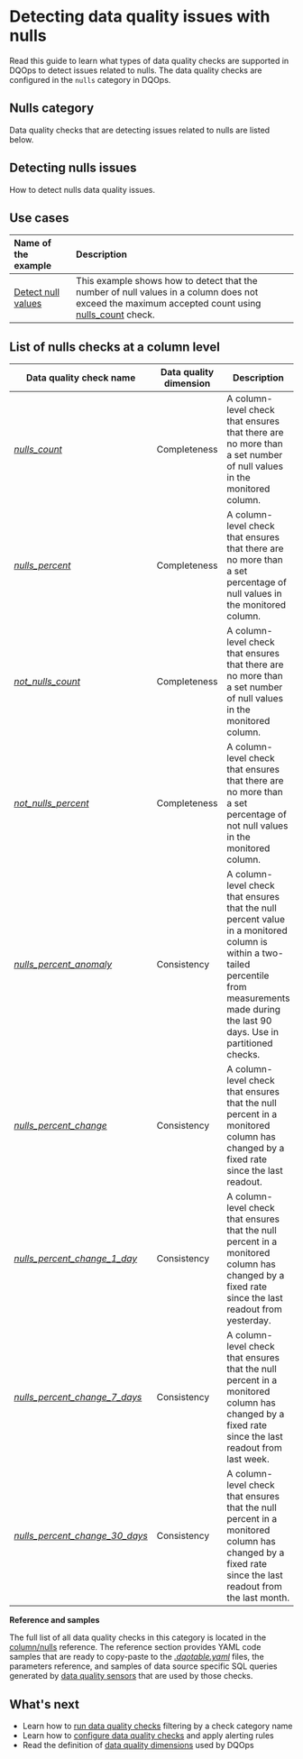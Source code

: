 # Detecting data quality issues with nulls
Read this guide to learn what types of data quality checks are supported in DQOps to detect issues related to nulls.
The data quality checks are configured in the `nulls` category in DQOps.

## Nulls category
Data quality checks that are detecting issues related to nulls are listed below.

## Detecting nulls issues
How to detect nulls data quality issues.

## Use cases
| **Name of the example**                                                      | **Description**                                                                                                                                                                             |
|:-----------------------------------------------------------------------------|:--------------------------------------------------------------------------------------------------------------------------------------------------------------------------------------------|
| [Detect null values](../../examples/data-completeness/detect-null-values.md) | This example shows how to detect that the number of null values in a column does not exceed the maximum accepted count using [nulls_count](../../checks/column/nulls/nulls-count.md) check. |

## List of nulls checks at a column level
| Data quality check name | Data quality dimension | Description | Standard check |
|-------------------------|------------------------|-------------|-------|
|[*nulls_count*](../../checks/column/nulls/nulls-count.md)|Completeness|A column-level check that ensures that there are no more than a set number of null values in the monitored column.|:material-check-bold:|
|[*nulls_percent*](../../checks/column/nulls/nulls-percent.md)|Completeness|A column-level check that ensures that there are no more than a set percentage of null values in the monitored column.| |
|[*not_nulls_count*](../../checks/column/nulls/not-nulls-count.md)|Completeness|A column-level check that ensures that there are no more than a set number of null values in the monitored column.|:material-check-bold:|
|[*not_nulls_percent*](../../checks/column/nulls/not-nulls-percent.md)|Completeness|A column-level check that ensures that there are no more than a set percentage of not null values in the monitored column.|:material-check-bold:|
|[*nulls_percent_anomaly*](../../checks/column/nulls/nulls-percent-anomaly.md)|Consistency|A column-level check that ensures that the null percent value in a monitored column is within a two-tailed percentile from measurements made during the last 90 days. Use in partitioned checks.| |
|[*nulls_percent_change*](../../checks/column/nulls/nulls-percent-change.md)|Consistency|A column-level check that ensures that the null percent in a monitored column has changed by a fixed rate since the last readout.| |
|[*nulls_percent_change_1_day*](../../checks/column/nulls/nulls-percent-change-1-day.md)|Consistency|A column-level check that ensures that the null percent in a monitored column has changed by a fixed rate since the last readout from yesterday.| |
|[*nulls_percent_change_7_days*](../../checks/column/nulls/nulls-percent-change-7-days.md)|Consistency|A column-level check that ensures that the null percent in a monitored column has changed by a fixed rate since the last readout from last week.| |
|[*nulls_percent_change_30_days*](../../checks/column/nulls/nulls-percent-change-30-days.md)|Consistency|A column-level check that ensures that the null percent in a monitored column has changed by a fixed rate since the last readout from the last month.| |


**Reference and samples**

The full list of all data quality checks in this category is located in the [column/nulls](../../checks/column/nulls/index.md) reference.
The reference section provides YAML code samples that are ready to copy-paste to the [*.dqotable.yaml*](../../reference/yaml/TableYaml.md) files,
the parameters reference, and samples of data source specific SQL queries generated by [data quality sensors](../definition-of-data-quality-sensors.md)
that are used by those checks.

## What's next
- Learn how to [run data quality checks](../running-data-quality-checks.md#targeting-a-category-of-checks) filtering by a check category name
- Learn how to [configure data quality checks](../configuring-data-quality-checks-and-rules.md) and apply alerting rules
- Read the definition of [data quality dimensions](../data-quality-dimensions.md) used by DQOps
